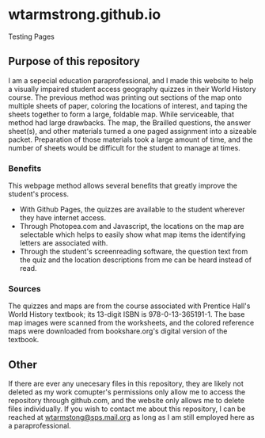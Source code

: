  # wtarmstrong.github.io
Testing Pages

## Purpose of this repository
I am a sepecial education paraprofessional, and I made this website to help a visually impaired student access geography quizzes in their World History course. The previous method was printing out sections of the map onto multiple sheets of paper, coloring the locations of interest, and taping the sheets together to form a large, foldable map. While serviceable, that method had large drawbacks. The map, the Brailled questions, the answer sheet(s), and other materials turned a one paged assignment into a sizeable packet. Preparation of those materials took a large amount of time, and the number of sheets would be difficult for the student to manage at times.


### Benefits
This webpage method allows several benefits that greatly improve the student's process. 
- With Github Pages, the quizzes are available to the student wherever they have internet access. 
- Through Photopea.com and Javascript, the locations on the map are selectable which helps to easily show what map items the identifying letters are associated with.
- Through the student's screenreading software, the question text from the quiz and the location descriptions from me can be heard instead of read.

### Sources
The quizzes and maps are from the course associated with Prentice Hall's World History textbook; its 13-digit ISBN is 978-0-13-365191-1. The base map images were scanned from the worksheets, and the colored reference maps were downloaded from bookshare.org's digital version of the textbook.

## Other
If there are ever any unecesary files in this repository, they are likely not deleted as my work comupter's permissions only allow me to access the repository through github.com, and the website only allows me to delete files individually. If you wish to contact me about this repository, I can be reached at wtarmstong@sps.mail.org as long as I am still employed here as a paraprofessional.
